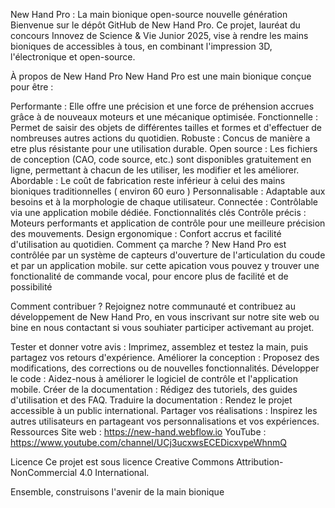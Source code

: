 
New Hand Pro : La main bionique open-source nouvelle génération
Bienvenue sur le dépôt GitHub de New Hand Pro.  Ce projet, lauréat du concours Innovez de Science & Vie Junior 2025,  vise à rendre les mains bioniques de accessibles à tous, en combinant l'impression 3D, l'électronique et open-source.

À propos de New Hand Pro
New Hand Pro est une main bionique conçue pour être :

Performante : Elle offre une précision et une force de préhension accrues grâce à de nouveaux moteurs et une mécanique optimisée.
Fonctionnelle : Permet de saisir des objets de différentes tailles et formes et d'effectuer de nombreuses autres actions du quotidien.
Robuste : Concus de manière a etre plus résistante pour une utilisation durable.
Open source : Les fichiers de conception (CAO, code source, etc.) sont disponibles gratuitement en ligne, permettant à chacun de les utiliser, les modifier et les améliorer.
Abordable : Le coût de fabrication reste inférieur à celui des mains bioniques traditionnelles ( environ 60 euro )
Personnalisable : Adaptable aux besoins et à la morphologie de chaque utilisateur.
Connectée : Contrôlable via une application mobile dédiée.
Fonctionnalités clés
Contrôle précis : Moteurs performants et application de contrôle pour une meilleure précision des mouvements.
Design ergonomique : Confort accrus et facilité d'utilisation au quotidien.
Comment ça marche ?
New Hand Pro est contrôlée par un système de capteurs d'ouverture de l'articulation du coude et par un application mobile. sur cette apication vous pouvez y trouver une fonctionalité de commande vocal, pour encore plus de facilité et de possibilité

Comment contribuer ?
Rejoignez notre communauté et contribuez au développement de New Hand Pro, en vous inscrivant sur notre site web ou bine en nous contactant si vous souhiater participer activemant au projet.

Tester et donner votre avis : Imprimez, assemblez et testez la main, puis partagez vos retours d'expérience.
Améliorer la conception : Proposez des modifications, des corrections ou de nouvelles fonctionnalités.
Développer le code : Aidez-nous à améliorer le logiciel de contrôle et l'application mobile.
Créer de la documentation : Rédigez des tutoriels, des guides d'utilisation et des FAQ.
Traduire la documentation : Rendez le projet accessible à un public international.
Partager vos réalisations : Inspirez les autres utilisateurs en partageant vos personnalisations et vos expériences.
Ressources
Site web : https://new-hand.webflow.io
YouTube : https://www.youtube.com/channel/UCj3ucxwsECEDicxvpeWhnmQ

Licence
Ce projet est sous licence Creative Commons Attribution-NonCommercial 4.0 International.

Ensemble, construisons l'avenir de la main bionique
